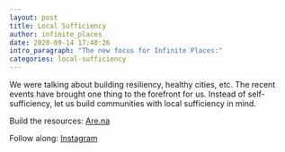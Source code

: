 ```yaml
---
layout: post
title: Local Sufficiency
author: infinite_places
date: 2020-09-14 17:40:26
intro_paragraph: "The new focus for Infinite Places:"
categories: local-sufficiency
---
```

We were talking about building resiliency, healthy cities, etc. The recent events have brought one thing to the forefront for us. Instead of self-sufficiency, let us build communities with local sufficiency in mind.

Build the resources: 
 [Are.na](https://www.are.na/infinite-places/local-sufficiency)


Follow along:
[Instagram](https://instagram.com/local.sufficiency)